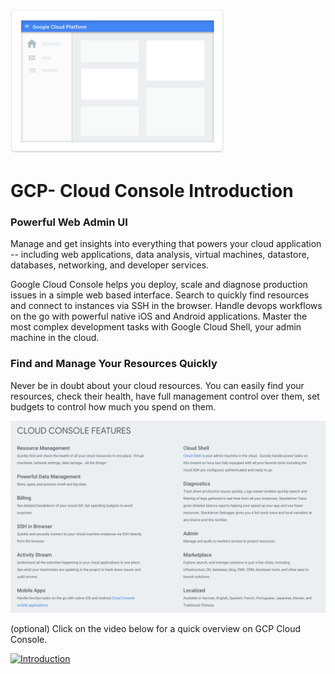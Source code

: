 ![gcp-console](./resources/gcp-web-console.png)

# GCP- Cloud Console Introduction

### Powerful Web Admin UI
Manage and get insights into everything that powers your cloud application -- including web applications, data analysis, virtual machines, datastore, databases, networking, and developer services. 

Google Cloud Console helps you deploy, scale and diagnose production issues in a simple web based interface. Search to quickly find resources and connect to instances via SSH in the browser. Handle devops workflows on the go with powerful native iOS and Android applications. Master the most complex development tasks with Google Cloud Shell, your admin machine in the cloud.

### Find and Manage Your Resources Quickly
Never be in doubt about your cloud resources. You can easily find your resources, check their health, have full management control over them, set budgets to control how much you spend on them.

![gcp-cloud-console-features](./resources/gcp-cloud-console-features.png)

(optional) Click on the video below for a quick overview on GCP Cloud Console.

[![Introduction](https://i.ytimg.com/vi/9xSfYj219mM/hqdefault.jpg?sqp=-oaymwEZCNACELwBSFXyq4qpAwsIARUAAIhCGAFwAQ==&rs=AOn4CLDBIJS6Frqtvv-B182lyusgupWBLw)](https://www.youtube.com/watch?v=yF7EDXKTmoQ)
